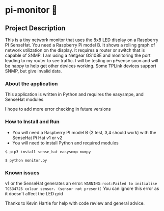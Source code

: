 # pi-monitor :pie:
## Project Description
This is a tiny network monitor that uses the 8x8 LED display on a Raspberry PI SenseHat.  You need a Raspberry Pi model B.  It shows a rolling graph of network utilization on the display.  It requires a router or switch that is capable of SNMP.  I am using a Netgear GS108E and monitoring the port leading to my router to see traffic.  I will be testing on pFsense soon and will be happy to help get other devices working.  Some TPLink devices support SNMP, but give invalid data.

### About the application
This application is written in Python and requires the easysmpe, and SenseHat modules.

I hope to add more error checking in future versions

### How to Install and Run
- You will need a Raspberry PI model B (2 test, 3,4 should work) with the SenseHat Pi Hat v1 or v2
- You will need to install Python and required modules

`$ pip3 install sense_hat easysnmp numpy`

`$ python monitor.py`

### Known issues
v1 or the SenseHat generates an error:
`WARNING:root:Failed to initialise TCS34725 colour sensor. (sensor not present)`
You can ignore this error as it doesn't affect the LED grid


Thanks to Kevin Hartle for help with code review and general advice.

